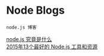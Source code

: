 Node Blogs
===

    node.js 博客

[node.js
究竟是什么](http://www.ibm.com/developerworks/cn/opensource/os-nodejs/index.html?ca=drs#ibm-pcon) <br/>
[2015年13个最好的 Node.js 工具和资源](http://www.imooc.com/wenda/detail/251032) <br/>
